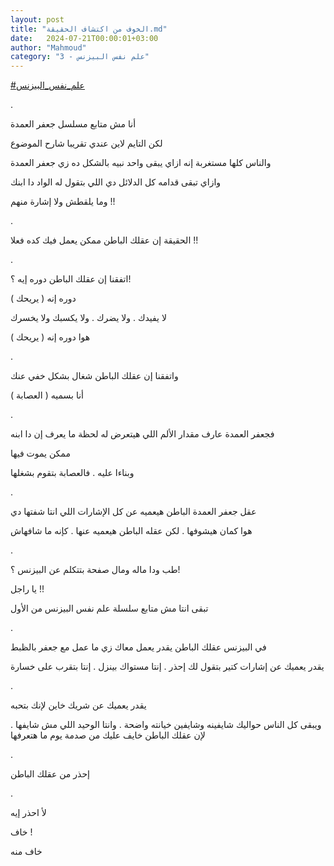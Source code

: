 ```yaml
---
layout: post
title: "الخوف من اكتشاف الحقيقة.md"
date:   2024-07-21T00:00:01+03:00
author: "Mahmoud"
category: "3 - علم نفس البيزنس"
---
```

[<u>\#علم_نفس_البيزنس</u>](https://www.facebook.com/hashtag/%D8%B9%D9%84%D9%85_%D9%86%D9%81%D8%B3_%D8%A7%D9%84%D8%A8%D9%8A%D8%B2%D9%86%D8%B3?__eep__=6&__cft__%5b0%5d=AZXWkZ2PvwGbPXjYBat3nQUPwnsI9ND2hDt8p7t2-OqhS5bHvD9sgr2k6SRvEBiTnMYqTTfWvJvfx-w3jWbPa5gIqXYIoeUCdPkk0JANH5-n1wYQ3eRt6daKqX4-6_jeGf6giZbvzfLvMUd2sIXh3YAX-vaIKPUyl2WOFZ2IfeFifY1pdoSG5sqvfNk4ZznVYCk&__tn__=*NK-R)

.

أنا مش متابع مسلسل جعفر العمدة

لكن التايم لاين عندي تقريبا شارح الموضوع

والناس كلها مستغربة إنه ازاي يبقى واحد نبيه بالشكل ده زي
جعفر العمدة

وازاي تبقى قدامه كل الدلائل دي اللي بتقول له الواد دا
ابنك

وما يلقطش ولا إشارة منهم !!

.

الحقيقة إن عقلك الباطن ممكن يعمل فيك كده فعلا !!

.

اتفقنا إن عقلك الباطن دوره إيه ؟!

دوره إنه ( يريحك )

لا يفيدك . ولا يضرك . ولا يكسبك ولا يخسرك

هوا دوره إنه ( يريحك )

.

واتفقنا إن عقلك الباطن شغال بشكل خفي عنك

أنا بسميه ( العصابة )

.

فجعفر العمدة عارف مقدار الألم اللي هيتعرض له لحظة ما
يعرف إن دا ابنه

ممكن يموت فيها

وبناءا عليه . فالعصابة بتقوم بشغلها

.

عقل جعفر العمدة الباطن هيعميه عن كل الإشارات اللي انتا
شفتها دي

هوا كمان هيشوفها . لكن عقله الباطن هيعميه عنها . كإنه ما
شافهاش

.

طب ودا ماله ومال صفحة بتتكلم عن البيزنس ؟!

يا راجل !!

تبقى انتا مش متابع سلسلة علم نفس البيزنس من الأول

.

في البيزنس عقلك الباطن يقدر يعمل معاك زي ما عمل مع جعفر
بالظبط

يقدر يعميك عن إشارات كتير بتقول لك إحذر . إنتا مستواك
بينزل . إنتا بتقرب على خسارة

.

يقدر يعميك عن شريك خاين لإنك بتحبه

ويبقى كل الناس حواليك شايفينه وشايفين خيانته واضحة .
وانتا الوحيد اللي مش شايفها . لإن عقلك الباطن خايف عليك من صدمة يوم ما
هتعرفها

.

إحذر من عقلك الباطن

.

لأ احذر إيه

خاف !

خاف منه
